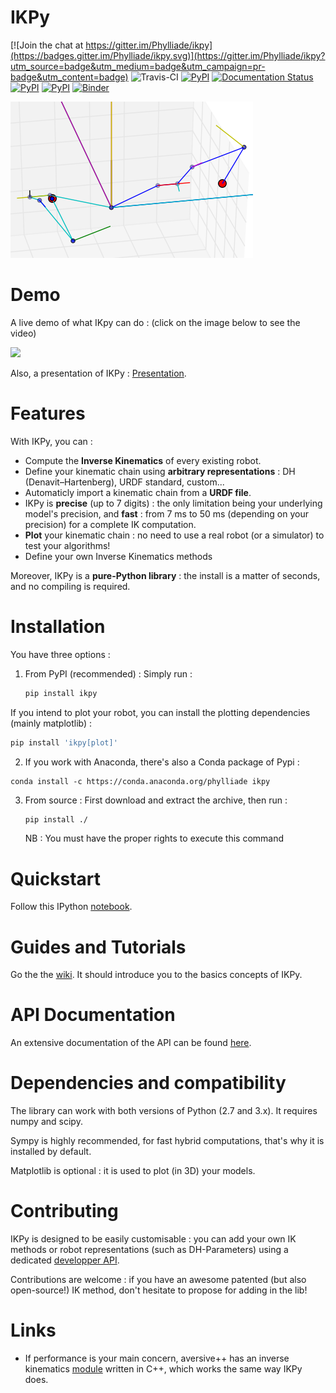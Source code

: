# IKPy #

[![Join the chat at https://gitter.im/Phylliade/ikpy](https://badges.gitter.im/Phylliade/ikpy.svg)](https://gitter.im/Phylliade/ikpy?utm_source=badge&utm_medium=badge&utm_campaign=pr-badge&utm_content=badge)
![Travis-CI](https://travis-ci.org/Phylliade/ikpy.svg?branch=master)
[![PyPI](https://img.shields.io/pypi/v/ikpy.svg)](https://pypi.python.org/pypi/ikpy/)
[![Documentation Status](https://readthedocs.org/projects/ikpy/badge/?version=latest)](http://ikpy.readthedocs.org/en/latest/?badge=latest)
[![PyPI](https://img.shields.io/pypi/pyversions/ikpy/.svg)](https://pypi.python.org/pypi/ikpy/)
[![PyPI](https://img.shields.io/pypi/dm/ikpy.svg)](https://pypi.python.org/pypi/ikpy/)
[![Binder](http://mybinder.org/badge.svg)](http://mybinder.org/repo/Phylliade/ikpy)

![demo](two_arms.png)

# Demo
A live demo of what IKpy can do : (click on the image below to see the video)

[![](http://img.youtube.com/vi/H0ysr5qSbis/0.jpg)](https://www.youtube.com/watch?v=H0ysr5qSbis)

Also, a presentation of IKPy : [Presentation](https://github.com/Phylliade/ikpy/blob/master/tutorials/ikpy/IKPy%20speech.pdf).

# Features
With IKPy, you can :

* Compute the **Inverse Kinematics** of every existing robot.
* Define your kinematic chain using **arbitrary representations** : DH (Denavit–Hartenberg), URDF standard, custom...
* Automaticly import a kinematic chain from a **URDF file**.
* IKPy is **precise** (up to 7 digits) : the only limitation being your underlying model's precision, and **fast** : from 7 ms to 50 ms (depending on your precision) for a complete IK computation.
* **Plot** your kinematic chain : no need to use a real robot (or a simulator) to test your algorithms!
* Define your own Inverse Kinematics methods

Moreover, IKPy is a **pure-Python library** : the install is a matter of seconds, and no compiling is required.

# Installation
You have three options :


1. From PyPI (recommended) : Simply run :

   ```bash
   pip install ikpy
   ```
  If you intend to plot your robot, you can install the plotting dependencies (mainly matplotlib) : 
  ```bash
  pip install 'ikpy[plot]'
  ```

2. If you work with Anaconda, there's also a Conda package of Pypi :
  ```
  conda install -c https://conda.anaconda.org/phylliade ikpy
  ```

3. From source : First download and extract the archive, then run :

   ```bash
   pip install ./
   ```    
   NB : You must have the proper rights to execute this command

# Quickstart
Follow this IPython [notebook](https://github.com/Phylliade/ikpy/blob/master/tutorials/ikpy/Quickstart.ipynb).


# Guides and Tutorials
Go the the [wiki](https://github.com/Phylliade/ikpy/wiki). It should introduce you to the basics concepts of IKPy.

# API Documentation
An extensive documentation of the API can be found [here](http://ikpy.readthedocs.org).


# Dependencies and compatibility
The library can work with both versions of Python (2.7 and 3.x).
It requires numpy and scipy.

Sympy is highly recommended, for fast hybrid computations, that's why it is installed by default.

Matplotlib is optional : it is used to plot (in 3D) your models.


# Contributing
IKPy is designed to be easily customisable : you can add your own IK methods or robot representations (such as DH-Parameters) using a dedicated [developper API](https://github.com/Phylliade/ikpy/wiki/Contributing).

Contributions are welcome : if you have an awesome patented (but also open-source!) IK method, don't hesitate to propose for adding in the lib!

# Links
* If performance is your main concern, aversive++ has an inverse kinematics [module](https://github.com/AversivePlusPlus/ik) written in C++, which works the same way IKPy does.
